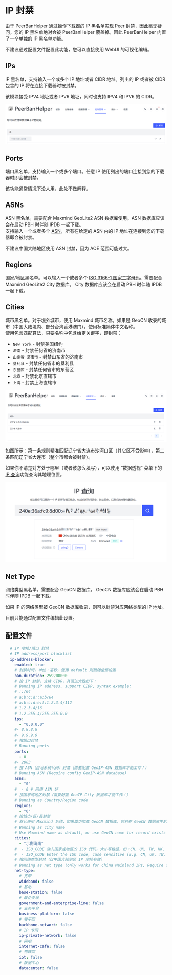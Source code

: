 # IP 封禁

由于 PeerBanHelper 通过操作下载器的 IP 黑名单实现 Peer 封禁，因此毫无疑问，您的 IP 黑名单绝对会被 PeerBanHelper 覆盖掉。因此 PeerBanHelper 内置了一个单独的 IP 黑名单功能。

不建议通过配置文件配置此功能，您可以直接使用 WebUI 的可视化编辑。

## IPs

IP 黑名单，支持输入一个或多个 IP 地址或者 CIDR 地址。列出的 IP 或者被 CIDR 包含的 IP 将在连接下载器时被封禁。

该模块接受 IPV4 地址或者 IPV6 地址，同时也支持 IPV4 和 IPV6 的 CIDR。

![ip-blocker](./assets/ip-blocker.png)

## Ports

端口黑名单，支持输入一个或多个端口。任意 IP 使用列出的端口连接到您的下载器时即会被封禁。

该功能通常情况下没人用，此处不做解释。

## ASNs

ASN 黑名单。需要配合 Maxmind GeoLite2 ASN 数据库使用。ASN 数据库应该会在启动 PBH 时伴随 IPDB 一起下载。  
支持输入一个或者多个 [ASN](https://zh-hans.ipshu.com/asn_list)，所有在给定的 ASN 内的 IP 地址在连接到您的下载器即会被封禁。

不建议中国大陆地区使用 ASN 封禁，因为 AOE 范围可能过大。

## Regions

国家/地区黑名单。可以输入一个或者多个 [ISO 3166-1 国家二字母码](https://www.rr78.com/World/postal/)。需要配合 Maxmind GeoLite2 City 数据库。 City 数据库应该会在启动 PBH 时伴随 IPDB 一起下载。 

## Cities

城市黑名单。对于境外城市，使用 Maxmind 城市名称。如果是 GeoCN 收录的城市（中国大陆境内、部分台湾香港澳门），使用标准简体中文名称。  
使用包含匹配算法，只要名称中包含给定关键字，即封禁：

* `New York` - 封禁美国纽约
* `济南` - 封禁任何省的济南市
* `山东省 济南市` - 封禁山东省的济南市
* `垦利县` - 封禁任何省市的垦利县
* `东营区` - 封禁任何省市的东营区
* `北京` - 封禁北京直辖市
* `上海` - 封禁上海直辖市


![Region](./assets/region-rule-management.png)

如图所示：第一条规则精准匹配辽宁省大连市沙河口区（其它区不受影响），第二条匹配辽宁省大连市（整个市都会被封禁）。

如果你不清楚对方处于哪里（或者该怎么填写），可以使用 “数据透视” 菜单下的 [IP 查询](../statistic/ip-query.md)功能查询其地理位置。

![IP Query](./assets/ip-query.png)

## Net Type

网络类型黑名单。需要配合 GeoCN 数据库。 GeoCN 数据库应该会在启动 PBH 时伴随 IPDB 一起下载。  

如果 IP 的网络类型被 GeoCN 数据库收录，则可以封禁对应网络类型的 IP 地址。

目前只能通过配置文件编辑此设置。

## 配置文件

```yaml
  # IP 地址/端口 封禁
  # IP address/port blacklist
  ip-address-blocker:
    enabled: true
    # 封禁时间，单位：毫秒，使用 default 则跟随全局设置
    ban-duration: 259200000
    # 按 IP 封禁，支持 CIDR，其语法大致如下：
    # Banning IP address, support CIDR, syntax example:
    # ::/64
    # a:b:c:d::a:b/64
    # a:b:c:d:e:f:1.2.3.4/112
    # 1.2.3.4/16
    # 1.2.255.4/255.255.0.0
    ips:
      - "0.0.0.0"
    #- 8.8.8.8
    #- 9.9.9.9
    # 按端口封禁
    # Banning ports
    ports:
      - 0
    #- 2003
    # 按 ASN（自治系统代码）封禁（需要配置 GeoIP-ASN 数据库才能工作！）
    # Banning ASN (Require config GeoIP-ASN database)
    asns:
      - "0"
    #  - 0 # 网络 ASN 好
    # 按国家或地区封禁（需要配置 GeoIP-City 数据库才能工作！）
    # Banning as Country/Region code
    regions:
      - "0"
    # 按城市/区/县封禁
    # 默认使用 Maxmind 名称，如果成功加载 GeoCN 数据库，则对在 GeoCN 数据库中的 IP 地址使用 GeoCN 写法
    # Banning as city name
    # Use Maxmind name as default, or use GeoCN name for record exists in GeoCN if GeoCN is loaded
    cities:
      - "示例海南"
    #  - ISO_CODE 输入国家或地区的 ISO 代码，大小写敏感，如：CN, UK, TW, HK, JP 等
    #  - ISO_CODE Enter the ISO code, case sensitive (E.g. CN, UK, TW, HK, JP, etc.)
    # 按网络类型封禁（仅中国大陆地区 IP 地址有效）
    # Banning as net type (only works for China Mainland IPs, Require config GeoIP database)
    net-type:
      # 宽带
      wideband: false
      # 基站
      base-station: false
      # 政企专线
      government-and-enterprise-line: false
      # 业务平台
      business-platform: false
      # 骨干网
      backbone-network: false
      # IP 专网
      ip-private-network: false
      # 网吧
      internet-cafe: false
      # 物联网
      iot: false
      # 数据中心
      datacenter: false
```